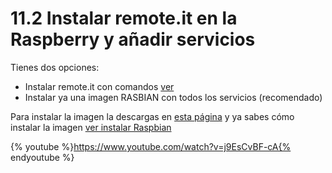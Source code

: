 # 11.2 Instalar remote.it en la Raspberry y añadir servicios

Tienes dos opciones:

* Instalar remote.it con comandos [ver](https://support.remote.it/hc/en-us/articles/360045375151-Raspberry-Pi-Quick-Start-remote-itPi-SD-Card-image-)
* Instalar ya una imagen RASBIAN con todos los servicios (recomendado)

Para instalar la imagen la descargas en [esta página](https://remote.it/downloads/#raspberrypi) y ya sabes cómo instalar la imagen [ver instalar Raspbian](https://catedu.github.io/raspberry-muy-basico/3-raspbian.html)

{% youtube %}https://www.youtube.com/watch?v=j9EsCvBF-cA{% endyoutube %}
